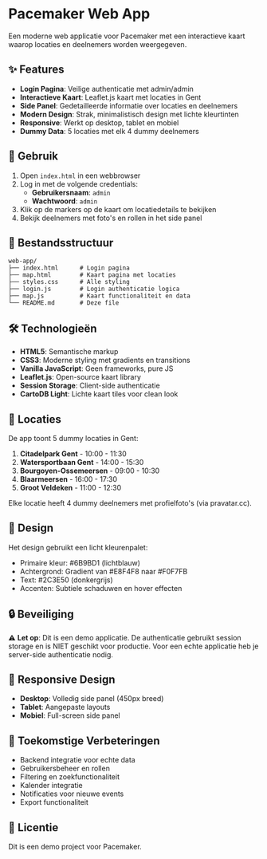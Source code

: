 # Pacemaker Web App

Een moderne web applicatie voor Pacemaker met een interactieve kaart waarop locaties en deelnemers worden weergegeven.

## ✨ Features

- **Login Pagina**: Veilige authenticatie met admin/admin
- **Interactieve Kaart**: Leaflet.js kaart met locaties in Gent
- **Side Panel**: Gedetailleerde informatie over locaties en deelnemers
- **Modern Design**: Strak, minimalistisch design met lichte kleurtinten
- **Responsive**: Werkt op desktop, tablet en mobiel
- **Dummy Data**: 5 locaties met elk 4 dummy deelnemers

## 🚀 Gebruik

1. Open `index.html` in een webbrowser
2. Log in met de volgende credentials:
   - **Gebruikersnaam**: `admin`
   - **Wachtwoord**: `admin`
3. Klik op de markers op de kaart om locatiedetails te bekijken
4. Bekijk deelnemers met foto's en rollen in het side panel

## 📁 Bestandsstructuur

```
web-app/
├── index.html      # Login pagina
├── map.html        # Kaart pagina met locaties
├── styles.css      # Alle styling
├── login.js        # Login authenticatie logica
├── map.js          # Kaart functionaliteit en data
└── README.md       # Deze file
```

## 🛠️ Technologieën

- **HTML5**: Semantische markup
- **CSS3**: Moderne styling met gradients en transitions
- **Vanilla JavaScript**: Geen frameworks, pure JS
- **Leaflet.js**: Open-source kaart library
- **Session Storage**: Client-side authenticatie
- **CartoDB Light**: Lichte kaart tiles voor clean look

## 📍 Locaties

De app toont 5 dummy locaties in Gent:

1. **Citadelpark Gent** - 10:00 - 11:30
2. **Watersportbaan Gent** - 14:00 - 15:30
3. **Bourgoyen-Ossemeersen** - 09:00 - 10:30
4. **Blaarmeersen** - 16:00 - 17:30
5. **Groot Veldeken** - 11:00 - 12:30

Elke locatie heeft 4 dummy deelnemers met profielfoto's (via pravatar.cc).

## 🎨 Design

Het design gebruikt een licht kleurenpalet:
- Primaire kleur: #6B9BD1 (lichtblauw)
- Achtergrond: Gradient van #E8F4F8 naar #F0F7FB
- Text: #2C3E50 (donkergrijs)
- Accenten: Subtiele schaduwen en hover effecten

## 🔒 Beveiliging

⚠️ **Let op**: Dit is een demo applicatie. De authenticatie gebruikt session storage en is NIET geschikt voor productie. Voor een echte applicatie heb je server-side authenticatie nodig.

## 📱 Responsive Design

- **Desktop**: Volledig side panel (450px breed)
- **Tablet**: Aangepaste layouts
- **Mobiel**: Full-screen side panel

## 🚧 Toekomstige Verbeteringen

- Backend integratie voor echte data
- Gebruikersbeheer en rollen
- Filtering en zoekfunctionaliteit
- Kalender integratie
- Notificaties voor nieuwe events
- Export functionaliteit

## 📄 Licentie

Dit is een demo project voor Pacemaker.